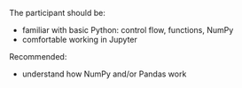 The participant should be:
- familiar with basic Python: control flow, functions, NumPy
- comfortable working in Jupyter

Recommended:
- understand how NumPy and/or Pandas work
